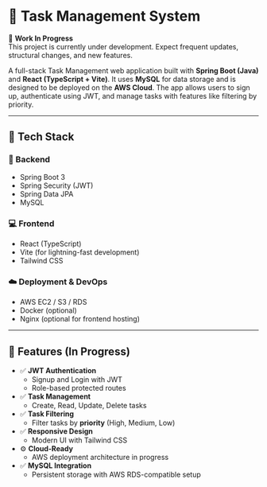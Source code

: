 # 📝 Task Management System

🚧 **Work In Progress**  
This project is currently under development. Expect frequent updates, structural changes, and new features.

A full-stack Task Management web application built with **Spring Boot (Java)** and **React (TypeScript + Vite)**. It uses **MySQL** for data storage and is designed to be deployed on the **AWS Cloud**. The app allows users to sign up, authenticate using JWT, and manage tasks with features like filtering by priority.

---

## 🚀 Tech Stack

### 🔧 Backend
- Spring Boot 3
- Spring Security (JWT)
- Spring Data JPA
- MySQL

### 💻 Frontend
- React (TypeScript)
- Vite (for lightning-fast development)
- Tailwind CSS

### ☁️ Deployment & DevOps
- AWS EC2 / S3 / RDS
- Docker (optional)
- Nginx (optional for frontend hosting)

---

## 🔐 Features (In Progress)

- ✅ **JWT Authentication**
  - Signup and Login with JWT
  - Role-based protected routes
- ✅ **Task Management**
  - Create, Read, Update, Delete tasks
- ✅ **Task Filtering**
  - Filter tasks by **priority** (High, Medium, Low)
- ✅ **Responsive Design**
  - Modern UI with Tailwind CSS
- ⚙️ **Cloud-Ready**
  - AWS deployment architecture in progress
- ✅ **MySQL Integration**
  - Persistent storage with AWS RDS-compatible setup


